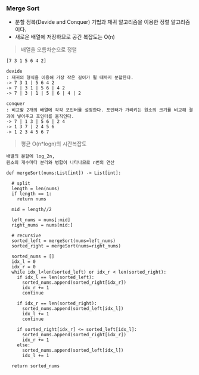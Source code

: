 ### Merge Sort

- 분할 정복(Devide and Conquer) 기법과 재귀 알고리즘을 이용한 정렬 알고리즘이다.
- 새로운 배열에 저장하므로 공간 복잡도는 O(n)

> 배열을 오름차순으로 정렬

    [7 3 1 5 6 4 2]

    devide
    : 재귀의 형식을 이용해 가장 작은 길이가 될 때까지 분할한다.
    -> 7 3 1 | 5 6 4 2
    -> 7 | 3 1 | 5 6 | 4 2
    -> 7 | 3 | 1 | 5 | 6 | 4 | 2

    conquer
    : 비교할 2개의 배열에 각각 포인터를 설정한다. 포인터가 가리키는 원소의 크기를 비교해 결과에 넣어주고 포인터를 움직인다.
    -> 7 | 1 3 | 5 6 | 2 4
    -> 1 3 7 | 2 4 5 6
    -> 1 2 3 4 5 6 7

> 평균 O(n\*logn)의 시간복잡도

    배열의 분할에 log_2n,
    원소의 개수마다 분리와 병합이 나타나므로 n번의 연산

```
def mergeSort(nums:List[int]) -> List[int]:

  # split
  length = len(nums)
  if length == 1:
    return nums

  mid = length//2

  left_nums = nums[:mid]
  right_nums = nums[mid:]

  # recursive
  sorted_left = mergeSort(nums=left_nums)
  sorted_right = mergeSort(nums=right_nums)

  sorted_nums = []
  idx_l = 0
  idx_r = 0
  while idx_l<len(sorted_left) or idx_r < len(sorted_right):
    if idx_l == len(sorted_left):
      sorted_nums.append(sorted_right[idx_r])
      idx_r += 1
      continue

    if idx_r == len(sorted_right):
      sorted_nums.append(sorted_left[idx_l])
      idx_l += 1
      continue

    if sorted_right[idx_r] <= sorted_left[idx_l]:
      sorted_nums.append(sorted_right[idx_r])
      idx_r += 1
    else:
      sorted_nums.append(sorted_left[idx_l])
      idx_l += 1

  return sorted_nums

```
